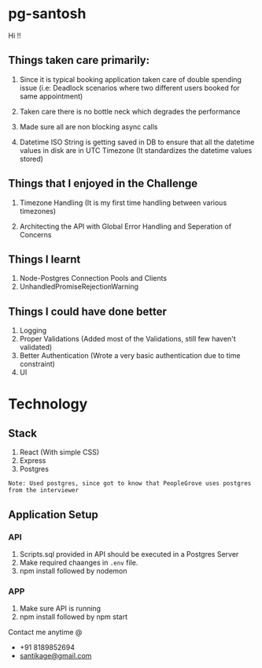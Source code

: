 # pg-santosh

Hi !!

## Things taken care primarily:

1. Since it is typical booking application taken care of double spending issue 
(i.e: Deadlock scenarios where two different users booked for same appointment)

2. Taken care there is no bottle neck which degrades the performance

3. Made sure all are non blocking async calls

4. Datetime ISO String is getting saved in DB to ensure that all the datetime values in disk are in UTC Timezone
(It standardizes the datetime values stored)


## Things that I enjoyed in the Challenge

1. Timezone Handling 
(It is my first time handling between various timezones)

2. Architecting the API with Global Error Handling and Seperation of Concerns


## Things I learnt

1. Node-Postgres Connection Pools and Clients
2. UnhandledPromiseRejectionWarning


## Things I could have done better

1. Logging
2. Proper Validations (Added most of the Validations, still few haven't validated)
3. Better Authentication (Wrote a very basic authentication due to time constraint)
4. UI 



# Technology

## Stack

1. React (With simple CSS)
2. Express
3. Postgres

`Note: Used postgres, since got to know that PeopleGrove uses postgres from the interviewer`


## Application Setup

### API
1. Scripts.sql provided in API should be executed in a Postgres Server
2. Make required chaanges in `.env` file.
3. npm install followed by nodemon

### APP
1. Make sure API is running
2. npm install followed by npm start


Contact me anytime @
- +91 8189852694
- santikage@gmail.com
